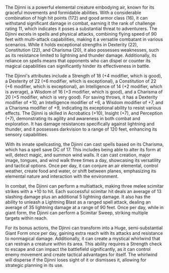 The Djinni is a powerful elemental creature embodying air, known for its graceful movements and formidable abilities. With a considerable combination of high hit points (172) and good armor class (16), it can withstand significant damage in combat, earning it the rank of challenge rating 11, which indicates it poses a substantial threat to adventurers. The Djinni excels in spells and physical attacks, combining flying speed of 90 feet with multi-attack capabilities, making it a versatile combatant in various scenarios. While it holds exceptional strengths in Dexterity (22), Constitution (22), and Charisma (20), it also possesses weaknesses, such as its resistance limited to lightning and thunder damage. Additionally, its reliance on spells means that opponents who can dispel or counter its magical capabilities can significantly hinder its effectiveness in battle.

The Djinni's attributes include a Strength of 18 (+4 modifier, which is good), a Dexterity of 22 (+6 modifier, which is exceptional), a Constitution of 22 (+6 modifier, which is exceptional), an Intelligence of 14 (+2 modifier, which is average), a Wisdom of 16 (+3 modifier, which is good), and a Charisma of 20 (+5 modifier, which is very good). For saving throws, it has a Dexterity modifier of +10, an Intelligence modifier of +6, a Wisdom modifier of +7, and a Charisma modifier of +9, indicating its exceptional ability to resist various effects. The Djinni is skilled in Acrobatics (+10), Insight (+7), and Perception (+7), demonstrating its agility and awareness in both combat and exploration. It has damage resistances specifically against lightning and thunder, and it possesses darkvision to a range of 120 feet, enhancing its sensory capabilities.

With its innate spellcasting, the Djinni can cast spells based on its Charisma, which has a spell save DC of 17. This includes being able to alter its form at will, detect magic, and summon wind walls. It can cast creation, major image, tongues, and wind walk three times a day, showcasing its versatility and tactical options. Once per day, it can conjure an air elemental, control weather, create food and water, or shift between planes, emphasizing its elemental nature and interaction with the environment.

In combat, the Djinni can perform a multiattack, making three melee scimitar strikes with a +10 to hit. Each successful scimitar hit deals an average of 13 slashing damage plus an additional 5 lightning damage. It also has the ability to unleash a Lightning Blast as a ranged spell attack, dealing an average of 35 lightning damage at a range of 90 feet. Once per day, while in giant form, the Djinni can perform a Scimitar Sweep, striking multiple targets within reach.

For its bonus actions, the Djinni can transform into a Huge, semi-substantial Giant Form once per day, gaining extra reach with its attacks and resistance to nonmagical damage. Additionally, it can create a mystical whirlwind that can restrain a creature within its area. This ability requires a Strength check to escape and can impact the battlefield significantly, as it can control enemy movement and create tactical advantages for itself. The whirlwind will disperse if the Djinni loses sight of it or dismisses it, allowing for strategic planning in its use.